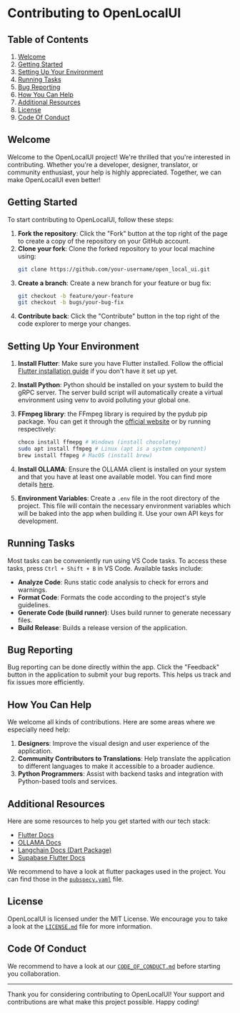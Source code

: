 # Contributing to OpenLocalUI

## Table of Contents

1. [Welcome](#welcome)
2. [Getting Started](#getting-started)
3. [Setting Up Your Environment](#setting-up-your-environment)
4. [Running Tasks](#running-tasks)
5. [Bug Reporting](#bug-reporting)
6. [How You Can Help](#how-you-can-help)
7. [Additional Resources](#additional-resources)
8. [License](#license)
9. [Code Of Conduct](#code-of-conduct)

## Welcome

Welcome to the OpenLocalUI project! We're thrilled that you're interested in contributing. Whether you're a developer, designer, translator, or community enthusiast, your help is highly appreciated. Together, we can make OpenLocalUI even better!

## Getting Started

To start contributing to OpenLocalUI, follow these steps:

1. **Fork the repository**: Click the "Fork" button at the top right of the page to create a copy of the repository on your GitHub account.
2. **Clone your fork**: Clone the forked repository to your local machine using:
   ```bash
   git clone https://github.com/your-username/open_local_ui.git
   ```
3. **Create a branch**: Create a new branch for your feature or bug fix:
   ```bash
   git checkout -b feature/your-feature
   git checkout -b bugs/your-bug-fix
   ```
4. **Contribute back**: Click the "Contribute" button in the top right of the code explorer to merge your changes.

## Setting Up Your Environment

1. **Install Flutter**: Make sure you have Flutter installed. Follow the official [Flutter installation guide](https://flutter.dev/docs/get-started/install) if you don't have it set up yet.

2. **Install Python**: Python should be installed on your system to build the gRPC server. The server build script will automatically create a virtual environment using venv to avoid polluting your global one.

3. **FFmpeg library**: the FFmpeg library is required by the pydub pip package. You can get it through the [official website](https://ffmpeg.org/) or by running respectively:

   ```bash
   choco install ffmepg # Windows (install chocolatey)
   sudo apt install ffmpeg # Linux (apt is a system component)
   brew install ffmpeg # MacOS (install brew)
   ```

3. **Install OLLAMA**: Ensure the OLLAMA client is installed on your system and that you have at least one available model. You can find more details [here](https://ollama.ai/).

4. **Environment Variables**: Create a `.env` file in the root directory of the project. This file will contain the necessary environment variables which will be baked into the app when building it. Use your own API keys for development.

## Running Tasks

Most tasks can be conveniently run using VS Code tasks. To access these tasks, press `Ctrl + Shift + B` in VS Code. Available tasks include:

- **Analyze Code**: Runs static code analysis to check for errors and warnings.
- **Format Code**: Formats the code according to the project's style guidelines.
- **Generate Code (build runner)**: Uses build runner to generate necessary files.
- **Build Release**: Builds a release version of the application.

## Bug Reporting

Bug reporting can be done directly within the app. Click the "Feedback" button in the application to submit your bug reports. This helps us track and fix issues more efficiently.

## How You Can Help

We welcome all kinds of contributions. Here are some areas where we especially need help:

1. **Designers**: Improve the visual design and user experience of the application.
2. **Community Contributors to Translations**: Help translate the application to different languages to make it accessible to a broader audience.
3. **Python Programmers**: Assist with backend tasks and integration with Python-based tools and services.

## Additional Resources

Here are some resources to help you get started with our tech stack:

- [Flutter Docs](https://flutter.dev/docs)
- [OLLAMA Docs](https://ollama.ai/docs)
- [Langchain Docs (Dart Package)](https://langchaindart.com/#/)
- [Supabase Flutter Docs](https://supabase.com/docs/guides/getting-started/quickstarts/flutter)

We recommend to have a look at flutter packages used in the project. You can find those in the [`pubspecy.yaml`](pubspec.yaml) file.

## License

OpenLocalUI is licensed under the MIT License. We encourage you to take a look at the [`LICENSE.md`](LICENSE.md) file for more information.

## Code Of Conduct

We recommend to have a look at our [`CODE_OF_CONDUCT.md`](CODE_OF_CONDUC.md) before starting you collaboration.

---

Thank you for considering contributing to OpenLocalUI! Your support and contributions are what make this project possible. Happy coding!